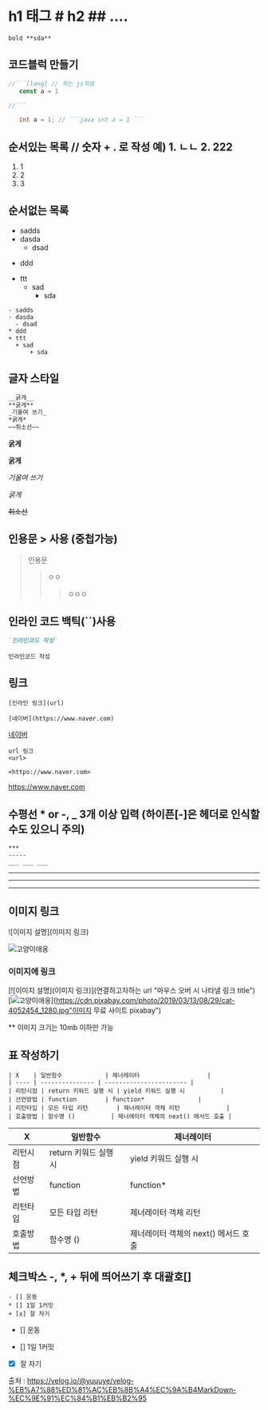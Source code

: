 # h1 태그 \# h2 ## .... 

```
bold **sda** 
```

## 코드블럭 만들기 

```js
//```[lang] // 저는 js적음
   const a = 1

//```
```

```java
   int a = 1; // ```java int a = 1 ``` 
```

## 순서있는 목록 // 숫자 + . 로 작성 예) 1. ㄴㄴ 2. 222
   1. 1
   2. 2
   3. 3

## 순서없는 목록
- sadds
- dasda
  - dsad
* ddd
+ ttt
  + sad
      + sda

```
- sadds
- dasda
  - dsad
* ddd
+ ttt
  + sad
      + sda
```

## 글자 스타일
```md
__굵게__
**굵게**
_기울여 쓰기_
*굵게*
~~취소선~~
```

__굵게__

**굵게**

_기울여 쓰기_

*굵게*

~~취소선~~

## 인용문 > 사용 (중첩가능)

> 인용문 
> > ㅇㅇ
> >>ㅇㅇㅇ

## 인라인 코드 백틱(``)사용
```md
`인라인코드 작성`
```

`인라인코드 작성`

## 링크 

```
[인라인 링크](url)

[네이버](https://www.naver.com)
```

[네이버](https://www.naver.com)

```
url 링크
<url>

<https://www.naver.com>
```

<https://www.naver.com>

## 수평선 * or -, _ 3개 이상 입력 (하이픈[-]은 헤더로 인식할 수도 있으니 주의)

```
***
-----
___ ___ ___
```

***
-----
___ ___ ___

## 이미지 링크

![이미지 설명](이미지 링크)

![고양이애옹](https://cdn.pixabay.com/photo/2019/03/13/08/29/cat-4052454_1280.jpg)

### 이미지에 링크 

[![이미지 설명](이미지 링크)](연결하고자하는 url "마우스 오버 시 나타낼 링크 title")
[![고양이애옹](https://cdn.pixabay.com/photo/2019/03/13/08/29/cat-4052454_1280.jpg)](https://cdn.pixabay.com/photo/2019/03/13/08/29/cat-4052454_1280.jpg"이미지 무료 사이트 pixabay")

** 이미지 크기는 10mb 이하만 가능

## 표 작성하기

```
| X    | 일반함수            | 제너레이터                   |
| ---- | --------------- | ----------------------- |
| 리턴시점 | return 키워드 실행 시 | yield 키워드 실행 시          |
| 선언방법 | function        | function*               |
| 리턴타입 | 모든 타입 리턴        | 제너레이터 객체 리턴             |
| 호출방법 | 함수명 ()          | 제너레이터 객체의 next() 메서드 호출 |
```

| X    | 일반함수            | 제너레이터                   |
| ---- | --------------- | ----------------------- |
| 리턴시점 | return 키워드 실행 시 | yield 키워드 실행 시          |
| 선언방법 | function        | function*               |
| 리턴타입 | 모든 타입 리턴        | 제너레이터 객체 리턴             |
| 호출방법 | 함수명 ()          | 제너레이터 객체의 next() 메서드 호출 |

## 체크박스 -, *, + 뒤에 띄어쓰기 후 대괄호[]

```
- [] 운동
* [] 1일 1커밋
+ [x] 잘 자기
```

- [] 운동
* [] 1일 1커밋
+ [x] 잘 자기

출처 : https://velog.io/@yuuuye/velog-%EB%A7%88%ED%81%AC%EB%8B%A4%EC%9A%B4MarkDown-%EC%9E%91%EC%84%B1%EB%B2%95